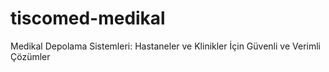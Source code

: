# tiscomed-medikal
Medikal Depolama Sistemleri: Hastaneler ve Klinikler İçin Güvenli ve Verimli Çözümler
